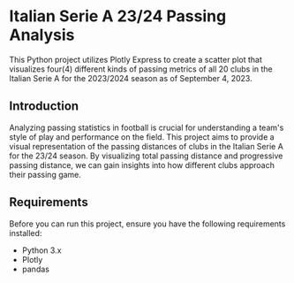 # Italian Serie A 23/24 Passing Analysis

This Python project utilizes Plotly Express to create a scatter plot that visualizes four(4) different kinds of passing metrics of all 20 clubs in the Italian Serie A for the 2023/2024 season as of September 4, 2023.

## Introduction

Analyzing passing statistics in football is crucial for understanding a team's style of play and performance on the field. This project aims to provide a visual representation of the passing distances of clubs in the Italian Serie A for the 23/24 season. By visualizing total passing distance and progressive passing distance, we can gain insights into how different clubs approach their passing game.

## Requirements

Before you can run this project, ensure you have the following requirements installed:

- Python 3.x
- Plotly
- pandas
